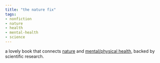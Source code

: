 ```yaml
---
title: "the nature fix"
tags:
- nonfiction
- nature
- health
- mental-health
- science
---
```


a lovely book that connects [nature](protect%20nature.md) and [mental/physical health](respect%20the%20body.md), backed by scientific research.